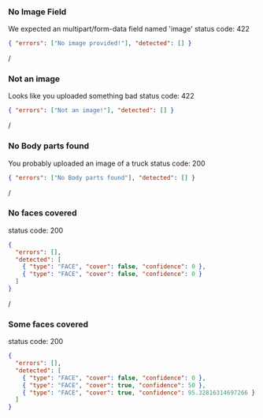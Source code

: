 ### No Image Field

We expected an multipart/form-data field named 'image'
status code: 422

```json
{ "errors": ["No image provided!"], "detected": [] }
```

/

### Not an image

Looks like you uploaded something bad
status code: 422

```json
{ "errors": ["Not an image!"], "detected": [] }
```

/

### No Body parts found

You probably uploaded an image of a truck
status code: 200

```json
{ "errors": ["No Body parts found"], "detected": [] }
```

/

### No faces covered

status code: 200

```json
{
  "errors": [],
  "detected": [
    { "type": "FACE", "cover": false, "confidence": 0 },
    { "type": "FACE", "cover": false, "confidence": 0 }
  ]
}
```

/

### Some faces covered

status code: 200

```json
{
  "errors": [],
  "detected": [
    { "type": "FACE", "cover": false, "confidence": 0 },
    { "type": "FACE", "cover": true, "confidence": 50 },
    { "type": "FACE", "cover": true, "confidence": 95.32816314697266 }
  ]
}
```
